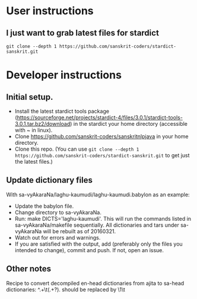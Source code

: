 # User instructions
## I just want to grab latest files for stardict

`git clone --depth 1 https://github.com/sanskrit-coders/stardict-sanskrit.git`

# Developer instructions
## Initial  setup.
* Install the latest stardict tools package (<https://sourceforge.net/projects/stardict-4/files/3.0.1/stardict-tools-3.0.1.tar.bz2/download>) in the stardict your home directory (accessible with ~ in linux).
* Clone <https://github.com/sanskrit-coders/sanskritnlpjava> in your home directory.
* Clone this repo. (You can use `git clone --depth 1 https://github.com/sanskrit-coders/stardict-sanskrit.git` to get just the latest files.)

## Update dictionary files
With sa-vyAkaraNa/laghu-kaumudi/laghu-kaumudi.babylon as an example:
* Update the babylon file.
* Change directory to sa-vyAkaraNa.
* Run: make DICTS='laghu-kaumudi'. This will run the commands listed in sa-vyAkaraNa/makefile sequentially. All dictionaries and tars under sa-vyAkaraNa will be rebuilt as of 20160321.
* Watch out for errors and warnings.
* If you are satisfied with the output, add (preferably only the files you intended to change), commit and push. If not, open an issue.

## Other notes
Recipe to convert decompiled en-head dictionaries from ajita to sa-head dictionaries: ^.+\t(.+?)\.  should be replaced by \1\t
